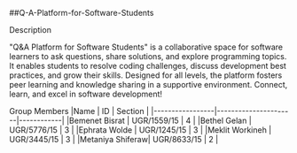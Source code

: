 ##Q-A-Platform-for-Software-Students


Description

"Q&A Platform for Software Students" is a collaborative space for software learners to ask questions, share solutions, and explore programming topics. It enables students to resolve coding challenges, discuss development best practices, and grow their skills. Designed for all levels, the platform fosters peer learning and knowledge sharing in a supportive environment. Connect, learn, and excel in software development!

Group Members
|Name	            | ID	                 |   Section  |
|-----------------|----------------------|------------|
|Bemenet Bisrat   | UGR/1559/15      	   |       4    |
|Bethel Gelan	    | UGR/5776/15	         |       3    |
|Ephrata Wolde	  | UGR/1245/15	         |       3    |
|Meklit Workineh  | UGR/3445/15	         |       3    |
|Metaniya Shiferaw| UGR/8633/15	         |       2    |
